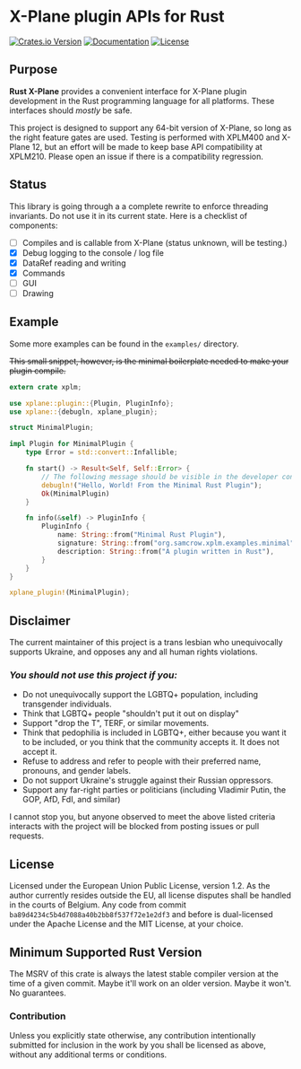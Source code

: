 # X-Plane plugin APIs for Rust

[![Crates.io Version](https://img.shields.io/crates/v/xplane.svg)](https://crates.io/crates/xplane)
[![Documentation](https://docs.rs/xplane/badge.svg)](https://docs.rs/xplane)
[![License](https://img.shields.io/crates/l/xplane.svg)](https://github.com/judemille/rust-xplane#license)

## Purpose

**Rust X-Plane** provides a convenient interface for X-Plane plugin development in the Rust programming language for all
platforms. These interfaces should *mostly* be safe.

This project is designed to support any 64-bit version of X-Plane, so long as the right feature gates are used.
Testing is performed with XPLM400 and X-Plane 12, but an effort will be made to keep base API compatibility at XPLM210.
Please open an issue if there is a compatibility regression.

## Status

This library is going through a a complete rewrite to enforce threading invariants. Do not use it in
its current state. Here is a checklist of components:

- [ ] Compiles and is callable from X-Plane (status unknown, will be testing.)
- [x] Debug logging to the console / log file
- [x] DataRef reading and writing
- [x] Commands
- [ ] GUI
- [ ] Drawing

## Example

Some more examples can be found in the `examples/` directory.

~~This small snippet, however, is the minimal boilerplate needed to make your plugin compile.~~

```rust
extern crate xplm;

use xplane::plugin::{Plugin, PluginInfo};
use xplane::{debugln, xplane_plugin};

struct MinimalPlugin;

impl Plugin for MinimalPlugin {
    type Error = std::convert::Infallible;

    fn start() -> Result<Self, Self::Error> {
        // The following message should be visible in the developer console and the Log.txt file
        debugln!("Hello, World! From the Minimal Rust Plugin");
        Ok(MinimalPlugin)
    }

    fn info(&self) -> PluginInfo {
        PluginInfo {
            name: String::from("Minimal Rust Plugin"),
            signature: String::from("org.samcrow.xplm.examples.minimal"),
            description: String::from("A plugin written in Rust"),
        }
    }
}

xplane_plugin!(MinimalPlugin);
```

## Disclaimer
The current maintainer of this project is a trans lesbian who unequivocally supports Ukraine,
and opposes any and all human rights violations.

### *You should not use this project if you:*
 * Do not unequivocally support the LGBTQ+ population, including transgender individuals.
 * Think that LGBTQ+ people "shouldn't put it out on display"
 * Support "drop the T", TERF, or similar movements.
 * Think that pedophilia is included in LGBTQ+, either because you want it to be included, or you think
   that the community accepts it. It does not accept it.
 * Refuse to address and refer to people with their preferred name, pronouns, and gender labels.
 * Do not support Ukraine's struggle against their Russian oppressors.
 * Support any far-right parties or politicians (including Vladimir Putin, the GOP, AfD, FdI, and similar)

I cannot stop you, but anyone observed to meet the above listed criteria interacts with the project
will be blocked from posting issues or pull requests.

## License

Licensed under the European Union Public License, version 1.2. As the author currently resides outside the EU,
all license disputes shall be handled in the courts of Belgium.
Any code from commit `ba89d4234c5b4d7088a40b2bb8f537f72e1e2df3` and before is dual-licensed under the Apache License and the MIT License, at your choice.

## Minimum Supported Rust Version
The MSRV of this crate is always the latest stable compiler version at the time of a given commit.
Maybe it'll work on an older version. Maybe it won't. No guarantees.

### Contribution

Unless you explicitly state otherwise, any contribution intentionally submitted for inclusion in the work by you shall
be licensed as above, without any additional terms or conditions.
